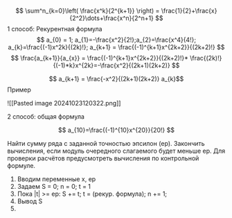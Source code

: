 $$
\sum^n_{k=0}\left( \frac{x^k}{2^{k+1}} \right) = \frac{1}{2}+\frac{x}{2^2}\dots+\frac{x^n}{2^n+1}
$$
1 способ: Рекурентная формула
$$
a_{0} = 1; a_{1}=-\frac{x^2}{2!};a_{2}=\frac{x^4}{4!}; a_{k}=\frac{(-1)x^2k}{(2k)!}; a_{k+1} = \frac{(-1)^{k+1}x^{2k+2}}{(2k+2)!}
$$
$$
\frac{a_{k+1}}{a_{x}} = \frac{(-1)^{k+1}x^{2k+2}}{(2k+2)!}* \frac{(2k)!}{(-1)*k}x^{2k}=-\frac{x^2}{(2k+1)(2k+2)}
$$

$$
a_{k+1} = \frac{-x^2}{(2k+1)(2k+2)}
a_{k}$$
Пример

![[Pasted image 20241023120322.png]]



2 способ: общая формула

$$
a_{10}=\frac{(-1)^{10}x^{20}}{20!}
$$


Найти сумму ряда с заданной точностью эпсилон (ep). Закончить вычисления, если модуль очередного слагаемого будет меньше ep. Для проверки расчётов предусмотреть вычисления по контрольной формуле. 

1. Вводим переменные x, ep
2. Задаем S = 0; n = 0; t = 1
3. Пока |t| >= ep: S += t; t = (рекур. формула); n += 1;
4. Вывод S
5. 